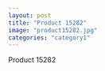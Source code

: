 ```yaml
---
layout: post
title: "Product 15282"
image: "product15282.jpg"
categories: "category1"
---
```

Product 15282
